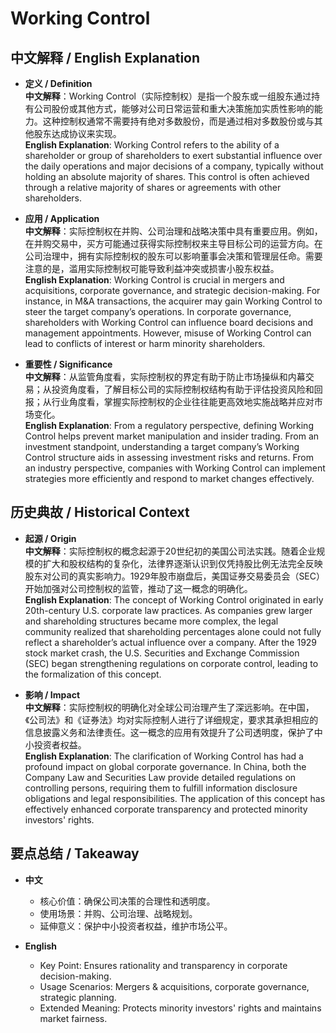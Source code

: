 # Working Control

## 中文解释 / English Explanation

* **定义 / Definition**  
  **中文解释**：Working Control（实际控制权）是指一个股东或一组股东通过持有公司股份或其他方式，能够对公司日常运营和重大决策施加实质性影响的能力。这种控制权通常不需要持有绝对多数股份，而是通过相对多数股份或与其他股东达成协议来实现。  
  **English Explanation**: Working Control refers to the ability of a shareholder or group of shareholders to exert substantial influence over the daily operations and major decisions of a company, typically without holding an absolute majority of shares. This control is often achieved through a relative majority of shares or agreements with other shareholders.

* **应用 / Application**  
  **中文解释**：实际控制权在并购、公司治理和战略决策中具有重要应用。例如，在并购交易中，买方可能通过获得实际控制权来主导目标公司的运营方向。在公司治理中，拥有实际控制权的股东可以影响董事会决策和管理层任命。需要注意的是，滥用实际控制权可能导致利益冲突或损害小股东权益。  
  **English Explanation**: Working Control is crucial in mergers and acquisitions, corporate governance, and strategic decision-making. For instance, in M&A transactions, the acquirer may gain Working Control to steer the target company’s operations. In corporate governance, shareholders with Working Control can influence board decisions and management appointments. However, misuse of Working Control can lead to conflicts of interest or harm minority shareholders.

* **重要性 / Significance**  
  **中文解释**：从监管角度看，实际控制权的界定有助于防止市场操纵和内幕交易；从投资角度看，了解目标公司的实际控制权结构有助于评估投资风险和回报；从行业角度看，掌握实际控制权的企业往往能更高效地实施战略并应对市场变化。  
  **English Explanation**: From a regulatory perspective, defining Working Control helps prevent market manipulation and insider trading. From an investment standpoint, understanding a target company’s Working Control structure aids in assessing investment risks and returns. From an industry perspective, companies with Working Control can implement strategies more efficiently and respond to market changes effectively.

## 历史典故 / Historical Context

* **起源 / Origin**  
  **中文解释**：实际控制权的概念起源于20世纪初的美国公司法实践。随着企业规模的扩大和股权结构的复杂化，法律界逐渐认识到仅凭持股比例无法完全反映股东对公司的真实影响力。1929年股市崩盘后，美国证券交易委员会（SEC）开始加强对公司控制权的监管，推动了这一概念的明确化。  
  **English Explanation**: The concept of Working Control originated in early 20th-century U.S. corporate law practices. As companies grew larger and shareholding structures became more complex, the legal community realized that shareholding percentages alone could not fully reflect a shareholder’s actual influence over a company. After the 1929 stock market crash, the U.S. Securities and Exchange Commission (SEC) began strengthening regulations on corporate control, leading to the formalization of this concept.

* **影响 / Impact**  
  **中文解释**：实际控制权的明确化对全球公司治理产生了深远影响。在中国，《公司法》和《证券法》均对实际控制人进行了详细规定，要求其承担相应的信息披露义务和法律责任。这一概念的应用有效提升了公司透明度，保护了中小投资者权益。  
  **English Explanation**: The clarification of Working Control has had a profound impact on global corporate governance. In China, both the Company Law and Securities Law provide detailed regulations on controlling persons, requiring them to fulfill information disclosure obligations and legal responsibilities. The application of this concept has effectively enhanced corporate transparency and protected minority investors' rights.

## 要点总结 / Takeaway

* **中文**  
  - 核心价值：确保公司决策的合理性和透明度。
  - 使用场景：并购、公司治理、战略规划。
  - 延伸意义：保护中小投资者权益，维护市场公平。

* **English**  
  - Key Point: Ensures rationality and transparency in corporate decision-making.
  - Usage Scenarios: Mergers & acquisitions, corporate governance, strategic planning.
  - Extended Meaning: Protects minority investors' rights and maintains market fairness.